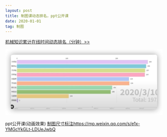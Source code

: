 ```yaml
---
layout: post
title: 制图课动态排名，ppt公开课
date: 2020-01-01
tag: 制图
---
```


 [机械知识累计在线时间动态排名（分钟）>>](https://h5.weishi.qq.com/weishi/feed/7fZpwMf871JiqPhmD/wsfeed?wxplay=1&id=7fZpwMf871JiqPhmD&spid=1584693160219475&qua=v1_iph_weishi_6.4.3_645_app_a&chid=100081014&pkg=3670&attach=cp_reserves3_1000370011)

 ![](/media/2.jpg)

ppt公开课(动画效果)
[制图尺寸标注](https://mp.weixin.qq.com/s/e1x-YMGcYkGLt-LDUeJwbQ)<https://mp.weixin.qq.com/s/e1x-YMGcYkGLt-LDUeJwbQ>
